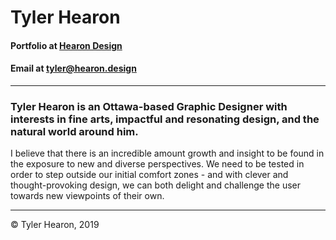 # Tyler Hearon

#### Portfolio at **[Hearon Design](https://hearon.design)**
#### Email at **[tyler@hearon.design](mailto:tyler@hearon.design)**
---

### Tyler Hearon is an Ottawa-based Graphic Designer with interests in fine arts, impactful and resonating design, and the natural world around him.

I believe that there is an incredible amount growth and insight to be found in the exposure to new and diverse perspectives. We need to be tested in order to step outside our initial comfort zones - and with clever and thought-provoking design, we can both delight and challenge the user towards new viewpoints of their own.

---

&copy; Tyler Hearon, 2019
